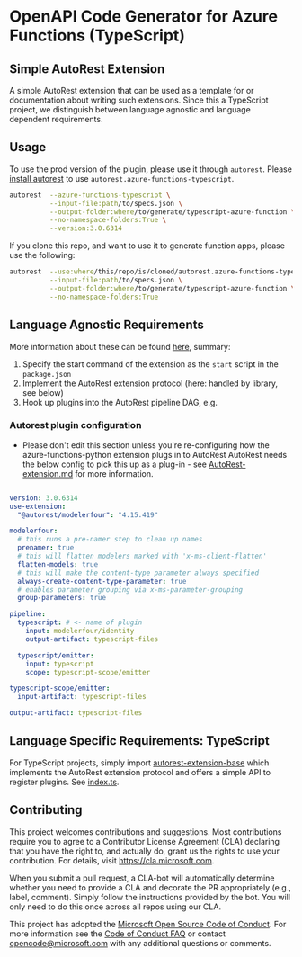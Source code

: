 # OpenAPI Code Generator for Azure Functions (TypeScript) 

## Simple AutoRest Extension

A simple AutoRest extension that can be used as a template for or documentation about writing such extensions.
Since this a TypeScript project, we distinguish between language agnostic and language dependent requirements.

## Usage

To use the prod version of the plugin, please use it through `autorest`. Please [install autorest](https://github.com/Azure/autorest/blob/master/docs/installing-autorest.md) to use `autorest.azure-functions-typescript`.

```bash
autorest  --azure-functions-typescript \
          --input-file:path/to/specs.json \
          --output-folder:where/to/generate/typescript-azure-function \
          --no-namespace-folders:True \
          --version:3.0.6314
```

If you clone this repo, and want to use it to generate function apps, please use the following:

```bash
autorest  --use:where/this/repo/is/cloned/autorest.azure-functions-typescript \
          --input-file:path/to/specs.json \
          --output-folder:where/to/generate/typescript-azure-function \
          --no-namespace-folders:True
```

## Language Agnostic Requirements

More information about these can be found [here](https://github.com/Azure/autorest/tree/master/docs/developer), summary:

1. Specify the start command of the extension as the `start` script in the `package.json`
2. Implement the AutoRest extension protocol (here: handled by library, see below)
3. Hook up plugins into the AutoRest pipeline DAG, e.g.

### Autorest plugin configuration

- Please don't edit this section unless you're re-configuring how the azure-functions-python extension plugs in to AutoRest
AutoRest needs the below config to pick this up as a plug-in - see [AutoRest-extension.md](https://github.com/Azure/autorest/blob/master/docs/developer/architecture/AutoRest-extension.md) for more information.

```yaml

version: 3.0.6314
use-extension:
  "@autorest/modelerfour": "4.15.419"

modelerfour:
  # this runs a pre-namer step to clean up names
  prenamer: true
  # this will flatten modelers marked with 'x-ms-client-flatten'
  flatten-models: true
  # this will make the content-type parameter always specified
  always-create-content-type-parameter: true
  # enables parameter grouping via x-ms-parameter-grouping
  group-parameters: true

pipeline:
  typescript: # <- name of plugin
    input: modelerfour/identity
    output-artifact: typescript-files

  typescript/emitter:
    input: typescript
    scope: typescript-scope/emitter

typescript-scope/emitter:
  input-artifact: typescript-files

output-artifact: typescript-files
```

## Language Specific Requirements: TypeScript

For TypeScript projects, simply import [autorest-extension-base](https://github.com/olydis/autorest-extension-base) which implements the AutoRest extension protocol and offers a simple API to register plugins.
See [index.ts](./index.ts).

## Contributing

This project welcomes contributions and suggestions. Most contributions require you to agree to a
Contributor License Agreement (CLA) declaring that you have the right to, and actually do, grant us
the rights to use your contribution. For details, visit https://cla.microsoft.com.

When you submit a pull request, a CLA-bot will automatically determine whether you need to provide
a CLA and decorate the PR appropriately (e.g., label, comment). Simply follow the instructions
provided by the bot. You will only need to do this once across all repos using our CLA.

This project has adopted the [Microsoft Open Source Code of Conduct](https://opensource.microsoft.com/codeofconduct/).
For more information see the [Code of Conduct FAQ](https://opensource.microsoft.com/codeofconduct/faq/) or
contact [opencode@microsoft.com](mailto:opencode@microsoft.com) with any additional questions or comments.
